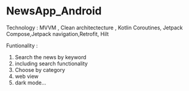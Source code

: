 # NewsApp_Android

Technology :
MVVM , Clean architectecture , Kotlin Coroutines, Jetpack Compose,Jetpack navigation,Retrofit, Hilt

Funtionality :
1. Search the news by keyword
2. including search functionality
3. Choose by category
4. web view
5. dark mode...
